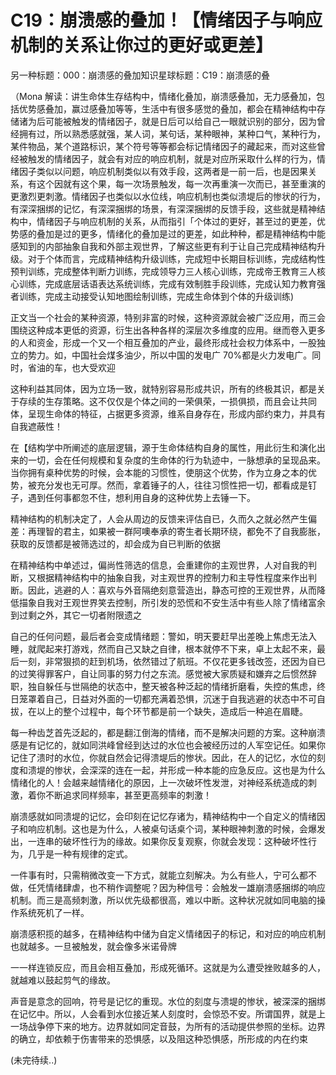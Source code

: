 # C19：崩溃感的叠加！【情绪因子与响应机制的关系让你过的更好或更差】

另一种标题：000：崩溃感的叠加知识星球标题：C19：崩溃感的叠

（Mona 解读：讲生命体生存结构中，情绪化叠加，崩溃感叠加，无力感叠加，包括优势感叠加，赢过感叠加等等，生活中有很多感觉的叠加，都会在精神结构中存储诸为后可能被触发的情绪因子，就是日后可以给自己一眼就识别的部分，因为曾经拥有过，所以熟悉感就强，某人词，某句话，某种眼神，某种口气，某种行为，某件物品，某个道路标识，某个符号等等都会标记情绪因子的藏起来，而对这些曾经被触发的情绪因子，就会有对应的响应机制，就是对应所采取什么样的行为，情绪因子类似以问题，响应机制类似以有效手段，这两者是一前一后，也是因果关系，有这个因就有这个果，每一次场景触发，每一次再重演一次而已，甚至重演的更激烈更刺激。情绪因子也类似以水位线，响应机制也类似溃堤后的惨状的行为，有深深捆绑的记忆，有深深捆绑的场景，有深深捆绑的反馈手段，这些就是精神结构中，情绪因子与响应机制的关系，从而指引「个体过的更好，甚至过的更差，优势感的叠加是过的更多，情绪化的叠加是过的更差，如此种种，都是精神结构中能感知到的内部抽象自我和外部主观世界，了解这些更有利于让自己完成精神结构升级。对于个体而言，完成精神结构升级训练，完成短中长期目标训练，完成结构性预判训练，完成整体判断力训练，完成领导力三人核心训练，完成帝王教育三人核心训练，完成底层话语表达系统训练，完成有效制胜手段训练，完成认知力教育强者训练，完成主动接受认知地图绘制训练，完成生命体到个体的升级训练)

正文当一个社会的某种资源，特别非富的时候，这种资源就会被广泛应用，而三会围绕这种成本更低的资源，衍生出各种各样的深层次多维度的应用。继而卷入更多的人和资金，形成一个又一个相互叠加的产业，最终形成社会权力体系中，一股独立的势力。如，中国社会煤多油少，所以中国的发电广 70%都是火力发电广。同时，省油的车，也大受欢迎

这种利益其同体，因为立场一致，就特别容易形成共识，所有的终极其识，都是关于存续的生存策略。这不仅仅是个体之间的一荣俱荣，一损俱损，而且会让共同体，呈现生命体的特征，占据更多资源，维系自身存在，形成内部约束力，并具有自我遮蔽性！

在【结构学中所阐述的底层逻辑，源于生命体结构自身的属性，用此衍生和演化出来的一切，会在任何规模和复杂度的生命体的行为轨迹中，一脉想承的呈现品来。当你拥有桌种优势的时候，会本能的习惯性，使朋这个优势，作为立身之本的优势，被充分发也无可厚。然而，拿着锤子的人，往往习惯性把一切，都看成是钉子，遇到任何事都忽不住，想利用自身的这种优势上去锤一下。

精神结构的机制决定了，人会从周边的反馈来评估自已，久而久之就必然产生偏差：再理智的君主，如果被一群阿噢奉承的寄生者长期环绕，都免不了自我膨胀，获取的反馈都是被筛选过的，却会成为自已判断的依据

在精神结构中单述过，偏尚性筛选的信息，会重建你的主观世界，人对自我的判断，又根据精神结构中的抽象自我，对主观世界的控制力和主导性程度来作出判断。因此，逃避的人：喜欢与外音隔绝刻意营造出，静态可控的王观世界，从而降低描象自我对王观世界笑去控制，所引发的恐慌和不安生活中有些人除了情绪富余到过剩之外，其它一切者附限遗之

自己的任何问题，最后者会变成情绪题：警如，明天要赶早出差晚上焦虑无法入睡，就爬起来打游戏，然而自己又缺之自律，根本就停不下来，卓上太起不来，最后一刻，非常狠损的赶到机场，依然错过了航班。不仅花更多钱改签，还因为自已的过笑得罪客户，自让同事的努力付之东流。感觉被大家质疑和嫌弃之后惯然辞职，独自躲任与世隔绝的状态中，整天被各种泛起的情绪折磨看，失控的焦虑，终日笼罩着自己，日益对外面的一切都充满着恐惧，沉迷于自我逃避的状态中不可自拔，在以上的整个过程中，每个环节都是前一个缺失，造成后一种追在眉睫。

每一种齿芝首先泛起的，都是翻江倒海的情绪，而不是解决问题的方案。这种崩溃感是有记忆的，就如同洪峰曾经到达过的水位也会被经历过的人军空记任。如果你记住了溃时的水位，你就自然会记得溃堤后的惨状。因此，在人的记忆，水位的刻度和溃堤的惨状，会深深的连在一起，并形成一种本能的应急反应。这也是为什么情绪化的人！会越来越情绪化的原因，上一次破坏性发泄，对神经系统造成的刺激，着你不断追求同样频率，甚至更高频率的刺激！

崩溃感就如同溃堤的记忆，会印刻在记忆存诸为，精神结构中一个自定义的情绪因子和响应机制。这也是为什么，人被桌句话桌个词，某种眼神刺激的时候，会爆发出，一连串的破坏性行为的缘故。如果你反复观察，你就会发现：这种破坏性行为，几乎是一种有规律的定式。

一件事有时，只需稍微改变一下方式，就能立刻解决。为么有些人，宁可么都不做，任凭情绪肆虐，也不稍作调整呢？因为种信号：会触发一雄崩溃感捆绑的响应机制。而三是高频刺激，所以优先级都很高，难以中断。这种状况就如同电脑的操作系统死机了一样。

崩溃感积揽的越多，在精神结构中储为自定义情绪因子的标记，和对应的响应机制也就越多。一旦被触发，就会像多米诺骨牌

一一样连锁反应，而且会相互叠加，形成死循环。这就是为么遭受挫败越多的人，就越难以鼓起剪气的缘故。

声音是意念的回响，符号是记忆的重现。水位的刻度与溃堤的惨状，被深深的捆绑在记忆中。所以，人会看到水位接近某人刻度时，会惊恐不安。所谓国界，就是上一场战争停下来的地方。边界就如同定音鼓，为所有的活动提供参照的坐标。边界的确立，却依赖于伤害带来的恐惧感，以及阻这种恐惧感，所形成的内在约束

(未完待续..)
